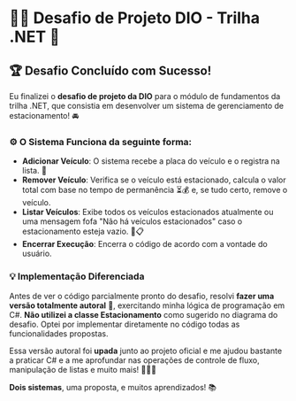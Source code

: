 # 🚗✨ Desafio de Projeto DIO - Trilha .NET 🎯

## 🏆 Desafio Concluído com Sucesso!

Eu finalizei o **desafio de projeto da DIO** para o módulo de fundamentos da trilha .NET, que consistia em desenvolver um sistema de gerenciamento de estacionamento! 🚘

### ⚙️ **O Sistema Funciona da seguinte forma:**

- **Adicionar Veículo**: O sistema recebe a placa do veículo e o registra na lista. 📝
- **Remover Veículo**: Verifica se o veículo está estacionado, calcula o valor total com base no tempo de permanência ⏳💰 e, se tudo certo, remove o veículo.
- **Listar Veículos**: Exibe todos os veículos estacionados atualmente ou uma mensagem fofa "Não há veículos estacionados" caso o estacionamento esteja vazio. 🛑📋
- **Encerrar Execução**: Encerra o código de acordo com a vontade do usuário. 

### 💡 Implementação Diferenciada

Antes de ver o código parcialmente pronto do desafio, resolvi **fazer uma versão totalmente autoral** 🎨, exercitando minha lógica de programação em C#. **Não utilizei a classe Estacionamento** como sugerido no diagrama do desafio. Optei por implementar diretamente no código todas as funcionalidades propostas. 

Essa versão autoral foi **upada** junto ao projeto oficial e me ajudou bastante a praticar C# e a me aprofundar nas operações de controle de fluxo, manipulação de listas e muito mais! 🚀👨‍💻

**Dois sistemas**, uma proposta, e muitos aprendizados! 📚
